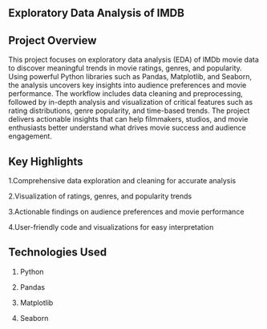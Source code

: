 ## Exploratory Data Analysis of IMDB

## Project Overview

This project focuses on exploratory data analysis (EDA) of IMDb movie data to discover meaningful trends in movie ratings, genres, and popularity. Using powerful Python libraries such as Pandas, Matplotlib, and Seaborn, the analysis uncovers key insights into audience preferences and movie performance.
The workflow includes data cleaning and preprocessing, followed by in-depth analysis and visualization of critical features such as rating distributions, genre popularity, and time-based trends. The project delivers actionable insights that can help filmmakers, studios, and movie enthusiasts better understand what drives movie success and audience engagement.

## Key Highlights

1.Comprehensive data exploration and cleaning for accurate analysis

2.Visualization of ratings, genres, and popularity trends

3.Actionable findings on audience preferences and movie performance

4.User-friendly code and visualizations for easy interpretation

## Technologies Used

1. Python

2. Pandas

3. Matplotlib

4. Seaborn

